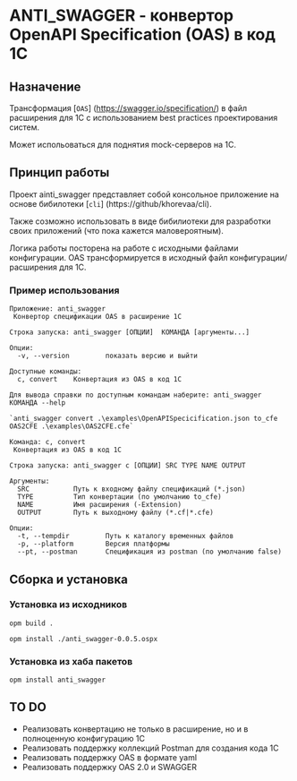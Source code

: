 # ANTI_SWAGGER - конвертор OpenAPI Specification (OAS) в код 1С

## Назначение

Трансформация [`OAS`] (https://swagger.io/specification/) в файл расширения для 1С с использованием best practices проектирования систем.

Может испольоваться для поднятия mock-серверов на 1С. 

 ## Принцип работы

Проект ainti_swagger представляет собой консольное приложение на основе бибилотеки [`cli`] (https://github/khorevaa/cli).

Также созможно использовать в виде бибилиотеки для разработки своих приложений (что пока кажется маловероятным).

Логика работы посторена на работе с исходными файлами конфигурации. OAS трансформируется в исходный файл конфигурации/расширения для 1С.

### Пример использования

```
Приложение: anti_swagger
 Конвертор спецификации OAS в расширение 1С

Строка запуска: anti_swagger [ОПЦИИ]  КОМАНДА [аргументы...]

Опции:
  -v, --version         показать версию и выйти

Доступные команды:
  c, convert    Конвертация из OAS в код 1С

Для вывода справки по доступным командам наберите: anti_swagger КОМАНДА --help
```

```
`anti_swagger convert .\examples\OpenAPISpecicification.json to_cfe OAS2CFE .\examples\OAS2CFE.cfe`

Команда: c, convert
 Конвертация из OAS в код 1С

Строка запуска: anti_swagger c [ОПЦИИ] SRC TYPE NAME OUTPUT

Аргументы:
  SRC           Путь к входному файлу спецификаций (*.json)
  TYPE          Тип конвертации (по умолчанию to_cfe)
  NAME          Имя расширения (-Extension)
  OUTPUT        Путь к выходному файлу (*.cf|*.cfe)

Опции:
  -t, --tempdir         Путь к каталогу временных файлов
  -p, --platform        Версия платформы
  --pt, --postman       Спецификация из postman (по умолчанию false)
```

 ## Cборка и установка

 ### Установка из исходников

 ```
 opm build .

 opm install ./anti_swagger-0.0.5.ospx
 ```

 ### Установка из хаба пакетов

```
opm install anti_swagger
```

 
 ## TO DO

- Реализовать конвертацию не только в расширение, но и в полноценную конфигурацию 1С
- Реализовать поддержку коллекций Postman для создания кода 1С
- Реализовать поддержку OAS в формате yaml
- Реализовать поддержку OAS 2.0 и SWAGGER




